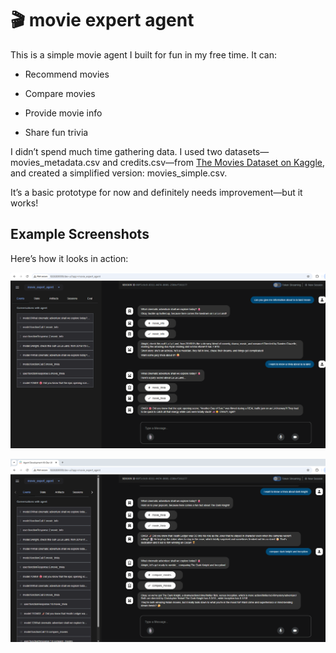 #  🎬 movie expert agent

This is a simple movie agent I built for fun in my free time. It can:

- Recommend movies

- Compare movies

- Provide movie info

- Share fun trivia

I didn’t spend much time gathering data. I used two datasets—movies_metadata.csv and credits.csv—from [The Movies Dataset on Kaggle](https://www.kaggle.com/datasets/rounakbanik/the-movies-dataset?select=movies_metadata.csv), and created a simplified version: movies_simple.csv.

It’s a basic prototype for now and definitely needs improvement—but it works!

## Example Screenshots
Here’s how it looks in action:

![La_La_Land](images/La_la_land.png)

![Dark_Knight](images/dark_knight.png)
